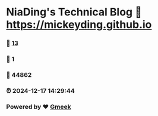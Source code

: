 # NiaDing's Technical Blog  :link: https://mickeyding.github.io 
### :page_facing_up: [13](https://mickeyding.github.io/tag.html) 
### :speech_balloon: 1 
### :hibiscus: 44862 
### :alarm_clock: 2024-12-17 14:29:44 
### Powered by :heart: [Gmeek](https://github.com/Meekdai/Gmeek)

